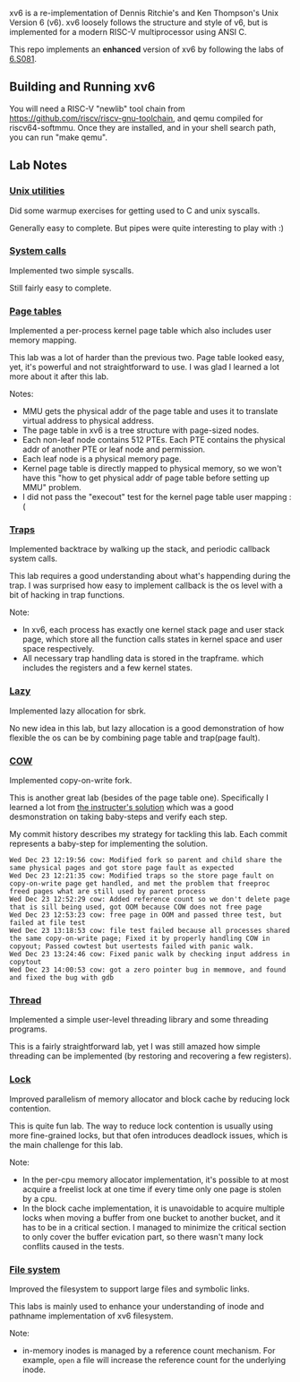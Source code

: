 xv6 is a re-implementation of Dennis Ritchie's and Ken Thompson's Unix
Version 6 (v6).  xv6 loosely follows the structure and style of v6,
but is implemented for a modern RISC-V multiprocessor using ANSI C.

This repo implements an **enhanced** version of xv6 by following the labs of [6.S081](https://pdos.csail.mit.edu/6.828/2020/).

## Building and Running xv6

You will need a RISC-V "newlib" tool chain from
https://github.com/riscv/riscv-gnu-toolchain, and qemu compiled for
riscv64-softmmu. Once they are installed, and in your shell
search path, you can run "make qemu".

## Lab Notes

### [Unix utilities](https://github.com/wenzhengjiang/xv6-labs-2020/tree/pgtbl)
Did some warmup exercises for getting used to C and unix syscalls. 

Generally easy to complete. But pipes were quite interesting to play with :)

### [System calls](https://github.com/wenzhengjiang/xv6-labs-2020/tree/syscall)
Implemented two simple syscalls.

Still fairly easy to complete.

### [Page tables](https://github.com/wenzhengjiang/xv6-labs-2020/tree/pgtbl)
Implemented a per-process kernel page table which also includes user memory mapping.

This lab was a lot of harder than the previous two. Page table looked easy, yet, it's powerful and not straightforward to use. I was glad I learned a lot more about it after this lab.

Notes:
* MMU gets the physical addr of the page table and uses it to translate virtual address to physical address.
* The page table in xv6 is a tree structure with page-sized nodes. 
* Each non-leaf node contains 512 PTEs. Each PTE contains the physical addr of another PTE or leaf node and permission.
* Each leaf node is a physical memory page.
* Kernel page table is directly mapped to physical memory, so we won't have this "how to get physical addr of page table before setting up MMU" problem.
* I did not pass the "execout" test for the kernel page table user mapping :(

### [Traps](https://github.com/wenzhengjiang/xv6-labs-2020/tree/traps)
Implemented backtrace by walking up the stack, and periodic callback system calls.

This lab requires a good understanding about what's happending during the trap. I was surprised how easy to implement callback is the os level with a bit of hacking in trap functions.

Note:
* In xv6, each process has exactly one kernel stack page and user stack page, which store all the function calls states in kernel space and user space respectively.
* All necessary trap handling data is stored in the trapframe. which includes the registers and a few kernel states.

### [Lazy](https://github.com/wenzhengjiang/xv6-labs-2020/tree/lazy)
Implemented lazy allocation for sbrk.

No new idea in this lab, but lazy allocation is a good demonstration of how flexible the os can be by combining page table and trap(page fault).

### [COW](https://github.com/wenzhengjiang/xv6-labs-2020/tree/cow2)
Implemented copy-on-write fork.

This is another great lab (besides of the page table one). Specifically I learned a lot from [the instructer's solution](https://www.youtube.com/watch?v=S8ZTJKzhQao&feature=youtu.be) which was a good desmonstration on taking baby-steps and verify each step.

My commit history describes my strategy for tackling this lab. Each commit represents a baby-step for implementing the solution.

```
Wed Dec 23 12:19:56 cow: Modified fork so parent and child share the same physical pages and got store page fault as expected
Wed Dec 23 12:21:35 cow: Modified traps so the store page fault on copy-on-write page get handled, and met the problem that freeproc freed pages what are still used by parent process
Wed Dec 23 12:52:29 cow: Added reference count so we don't delete page that is sill being used, got OOM because COW does not free page
Wed Dec 23 12:53:23 cow: free page in OOM and passed three test, but failed at file test
Wed Dec 23 13:18:53 cow: file test failed because all processes shared the same copy-on-write page; Fixed it by properly handling COW in copyout; Passed cowtest but usertests failed with panic walk.
Wed Dec 23 13:24:46 cow: Fixed panic walk by checking input address in copytout
Wed Dec 23 14:00:53 cow: got a zero pointer bug in memmove, and found and fixed the bug with gdb
```

### [Thread](https://github.com/wenzhengjiang/xv6-labs-2020/tree/thread)
Implemented a simple user-level threading library and some threading programs.

This is a fairly straightforward lab, yet I was still amazed how simple threading can be implemented (by restoring and recovering a few registers).

### [Lock](https://github.com/wenzhengjiang/xv6-labs-2020/tree/lock)
Improved parallelism of memory allocator and block cache by reducing lock contention.

This is quite fun lab. The way to reduce lock contention is usually using more fine-grained locks, but that ofen introduces deadlock issues, which is the main challenge for this lab.

Note:
* In the per-cpu memory allocator implementation, it's possible to at most acquire a freelist lock at one time if every time only one page is stolen by a cpu.
* In the block cache implementation, it is unavoidable to acquire multiple locks when moving a buffer from one bucket to another bucket, and it has to be in a critical section. I managed to minimize the critical section to only cover the buffer evication part, so there wasn't many lock conflits caused in the tests.

### [File system](https://github.com/wenzhengjiang/xv6-labs-2020/tree/fs)
Improved the filesystem to support large files and symbolic links.

This labs is mainly used to enhance your understanding of inode and pathname implementation of xv6 filesystem.

Note:
* in-memory inodes is managed by a reference count mechanism. For example, `open` a file will increase the reference count for the underlying inode.